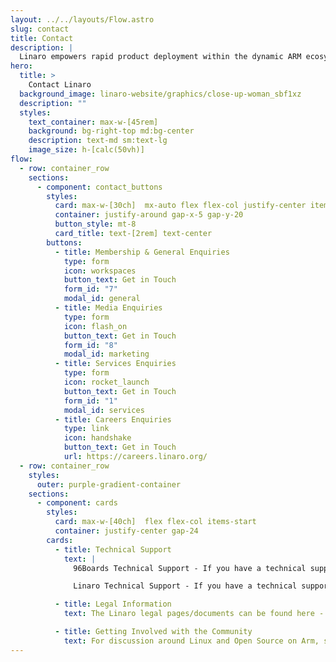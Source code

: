 ```yaml
---
layout: ../../layouts/Flow.astro
slug: contact
title: Contact
description: |
  Linaro empowers rapid product deployment within the dynamic ARM ecosystem. Our cutting-edge solutions and collaborative platform facilitate the swift development, testing, and delivery of ARM-based innovations, enabling businesses to stay ahead in today's competitive technology landscape.
hero:
  title: >
    Contact Linaro
  background_image: linaro-website/graphics/close-up-woman_sbf1xz
  description: ""
  styles:
    text_container: max-w-[45rem]
    background: bg-right-top md:bg-center
    description: text-md sm:text-lg
    image_size: h-[calc(50vh)]
flow:
  - row: container_row
    sections:
      - component: contact_buttons
        styles:
          card: max-w-[30ch]  mx-auto flex flex-col justify-center items-center
          container: justify-around gap-x-5 gap-y-20
          button_style: mt-8
          card_title: text-[2rem] text-center
        buttons:
          - title: Membership & General Enquiries
            type: form
            icon: workspaces
            button_text: Get in Touch
            form_id: "7"
            modal_id: general
          - title: Media Enquiries
            type: form
            icon: flash_on
            button_text: Get in Touch
            form_id: "8"
            modal_id: marketing
          - title: Services Enquiries
            type: form
            icon: rocket_launch
            button_text: Get in Touch
            form_id: "1"
            modal_id: services
          - title: Careers Enquiries
            type: link
            icon: handshake
            button_text: Get in Touch
            url: https://careers.linaro.org/
  - row: container_row
    styles:
      outer: purple-gradient-container
    sections:
      - component: cards
        styles:
          card: max-w-[40ch]  flex flex-col items-start
          container: justify-center gap-24
        cards:
          - title: Technical Support
            text: |
              96Boards Technical Support - If you have a technical support query relating to 96Boards, please post your question on [96Boards](https://discuss.96boards.org/).

              Linaro Technical Support - If you have a technical support query relating to Linaro, please go to our support page.

          - title: Legal Information
            text: The Linaro legal pages/documents can be found here - [/legal/](/legal)

          - title: Getting Involved with the Community
            text: For discussion around Linux and Open Source on Arm, subscribe to the lists on [Linaro Lists Site](https://lists.linaro.org/mailman3/lists/).
---
```

